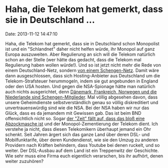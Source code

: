 Haha, die Telekom hat gemerkt, dass sie in Deutschland \...
===========================================================

Date: 2013-11-12 14:47:10

Haha, die Telekom hat gemerkt, dass sie in Deutschland schon Monopolist
ist und ein \"Schlandnet\" daher nicht helfen würde, ihr Monopol auf
ganz Europa auszuweiten. Aber Regulierung an sich will die Telekom
natürlich schon an der Stelle (wer hätte das gedacht, dass die Telekom
mal Regulierung haben wollen würde!). Und so ist jetzt nicht mehr die
Rede von einem Deutschland-Netz, sondern [von einem
Schengen-Netz](http://www.heise.de/-2043170). Damit wäre dann
ausgeschlossen, dass sich Hosting-Anbieter aus Deutschland um die
Telekom-Strafsteuer herummogeln, indem sie gut angebunden in England
oder den USA hosten. Und gegen die NSA-Spionage hätte man natürlich auch
nichts ausgerichtet, denn [Dänemark, Frankreich, Norwegen und die
Niederlande sind Schengen-Mitglieder](http://blog.fefe.de/?ts=ac89590f).
Mal völlig abgesehen davon, dass unsere Geheimdienste selbstverständlich
genau so völlig diskreditiert und unvertrauenswürdig sind wie die NSA.
Bei der NSA haben wir nur das Glück, dass es da jemandem mit Gewissen
gab. Das ist beim BND offensichtlich nicht so. Sogar [der \"Zeit\" fällt
auf, dass das bloß eine Abzockmasche
ist](http://www.zeit.de/digital/internet/2013-11/schlandnet-telekom-nsa-internet)
und der Monopol-Zementierung der Telekom dient. Ich verstehe ja nicht,
dass diesen Telekomikern überhaupt jemand ein Ohr schenkt. Seit Jahren
ärgert sich das ganze Land über deren DSL- und Mobilfunktarife, über
deren Kundendienst, wie sie den Umzug zu anderen Providern nach Kräften
behindern, dass Youtube bei denen ruckelt, und so weiter. Der DSL-Ausbau
auf dem Land ist ein Treppenwitz der Geschichte. Wie sehr muss eine
Firma euch eigentlich verarschen, bis ihr aufhört, denen weiter
zuzuhören?
